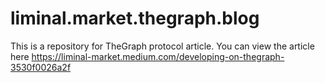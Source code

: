 # liminal.market.thegraph.blog

This is a repository for TheGraph protocol article. You can view the article here
https://liminal-market.medium.com/developing-on-thegraph-3530f0026a2f
